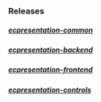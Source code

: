 ### Releases
##### [ecpresentation-common](./ecpresentation-common.md)
##### [ecpresentation-backend](./ecpresentation-backend.md)
##### [ecpresentation-frontend](./ecpresentation-frontend.md)
##### [ecpresentation-controls](./ecpresentation-controls.md)